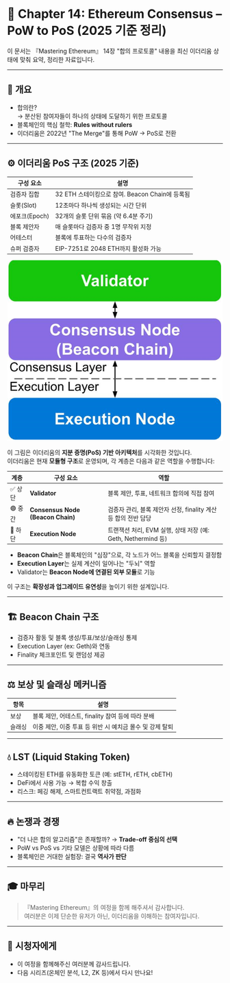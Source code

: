 # 🧠 Chapter 14: Ethereum Consensus – PoW to PoS (2025 기준 정리)

이 문서는 『Mastering Ethereum』 14장 "합의 프로토콜" 내용을 최신 이더리움 상태에 맞춰 요약, 정리한 자료입니다.

---

## 📌 개요

- 합의란?  
  → 분산된 참여자들이 하나의 상태에 도달하기 위한 프로토콜
- 블록체인의 핵심 철학: **Rules without rulers**
- 이더리움은 2022년 "The Merge"를 통해 PoW → PoS로 전환

---

## ⚙️ 이더리움 PoS 구조 (2025 기준)

| 구성 요소 | 설명 |
|-----------|------|
| 검증자 집합 | 32 ETH 스테이킹으로 참여. Beacon Chain에 등록됨 |
| 슬롯(Slot) | 12초마다 하나씩 생성되는 시간 단위 |
| 에포크(Epoch) | 32개의 슬롯 단위 묶음 (약 6.4분 주기) |
| 블록 제안자 | 매 슬롯마다 검증자 중 1명 무작위 지정 |
| 어테스터 | 블록에 투표하는 다수의 검증자 |
| 슈퍼 검증자 | EIP-7251로 2048 ETH까지 활성화 가능 |


![alt text](POS구조.png)


이 그림은 이더리움의 **지분 증명(PoS) 기반 아키텍처**를 시각화한 것입니다.  
이더리움은 현재 **모듈형 구조**로 운영되며, 각 계층은 다음과 같은 역할을 수행합니다:

| 계층 | 구성 요소 | 역할 |
|------|------------|------|
| ✅ 상단 | **Validator** | 블록 제안, 투표, 네트워크 합의에 직접 참여 |
| 🟣 중간 | **Consensus Node (Beacon Chain)** | 검증자 관리, 블록 제안자 선정, finality 계산 등 합의 전반 담당 |
| 🔵 하단 | **Execution Node** | 트랜잭션 처리, EVM 실행, 상태 저장 (예: Geth, Nethermind 등) |

- **Beacon Chain**은 블록체인의 "심장"으로, 각 노드가 어느 블록을 신뢰할지 결정함
- **Execution Layer**는 실제 계산이 일어나는 "두뇌" 역할
- Validator는 **Beacon Node에 연결된 외부 모듈**로 기능

이 구조는 **확장성과 업그레이드 유연성**을 높이기 위한 설계입니다.

---

## 🏗️ Beacon Chain 구조

- 검증자 활동 및 블록 생성/투표/보상/슬래싱 통제
- Execution Layer (ex: Geth)와 연동
- Finality 체크포인트 및 랜덤성 제공

---

## ⚖️ 보상 및 슬래싱 메커니즘

| 항목 | 설명 |
|------|------|
| 보상 | 블록 제안, 어테스트, finality 참여 등에 따라 분배 |
| 슬래싱 | 이중 제안, 이중 투표 등 위반 시 예치금 몰수 및 강제 탈퇴 |

---

## 💧 LST (Liquid Staking Token)

- 스테이킹된 ETH를 유동화한 토큰 (예: stETH, rETH, cbETH)
- DeFi에서 사용 가능 → 복합 수익 창출
- 리스크: 페깅 해제, 스마트컨트랙트 취약점, 과점화

---

## 🔥 논쟁과 경쟁

- "더 나은 합의 알고리즘"은 존재할까? → **Trade-off 중심의 선택**
- PoW vs PoS vs 기타 모델은 상황에 따라 다름
- 블록체인은 거대한 실험장: 결국 **역사가 판단**

---

## 🎓 마무리

> 『Mastering Ethereum』의 여정을 함께 해주셔서 감사합니다.  
> 여러분은 이제 단순한 유저가 아닌, 이더리움을 이해하는 참여자입니다.

---

## 🙏 시청자에게

- 이 여정을 함께해주신 여러분께 감사드립니다.
- 다음 시리즈(온체인 분석, L2, ZK 등)에서 다시 만나요!

